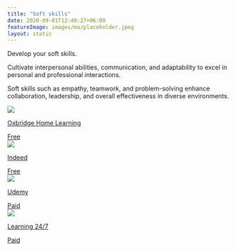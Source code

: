 ```yaml
---
title: "Soft skills"
date: 2020-09-01T12:49:27+06:00
featureImage: images/ma/placeholder.jpeg
layout: static
---
```


Develop your soft skills.

Cultivate interpersonal abilities, communication, and adaptability to excel in personal and professional interactions.

Soft skills such as empathy, teamwork, and problem-solving enhance collaboration, leadership, and overall effectiveness in diverse environments.

<a class="ma-link" href="https://oxbridgehomelearning.uk/blog/soft-skills-important/"><div class="ma-card ma-card-Learning"><div class="ma-icon"><img src ="/images/Icon-check - learning - opacity.svg"/></div><div class="ma-name"><p>Oxbridge Home Learning</p></div><div class="ma-paid-text"><span>Free</span></div></div></a><a class="ma-link" href="https://www.indeed.com/career-advice/interviewing/why-are-soft-skills-important"><div class="ma-card ma-card-Learning"><div class="ma-icon"><img src ="/images/Icon-check - learning - opacity.svg"/></div><div class="ma-name"><p>Indeed</p></div><div class="ma-paid-text"><span>Free</span></div></div></a><a class="ma-link" href="https://click.linksynergy.com/deeplink?id=L8N3em0sP4o&mid=47900&murl=https://www.udemy.com/courses/search/?src=ukw&amp;q=soft&#43;skills"><div class="ma-card ma-card-Learning"><div class="ma-icon"><img src ="/images/Icon-pound - learning - opacity.svg"/></div><div class="ma-name"><p>Udemy</p></div><div class="ma-paid-text"><span>Paid</span></div></div></a><a class="ma-link" href="https://www.awin1.com/cread.php?awinmid=15642&awinaffid=1198638&ued=https%3A%2F%2Fwww.learning247.co.uk%2Fpages%2Fsearch-results%3Foptions%255Bunavailable_products%255D%3Dlast%26q%3Dsoft%2Bskill"><div class="ma-card ma-card-Learning"><div class="ma-icon"><img src ="/images/Icon-pound - learning - opacity.svg"/></div><div class="ma-name"><p>Learning 24/7</p></div><div class="ma-paid-text"><span>Paid</span></div></div></a>  

<br/><br/>






